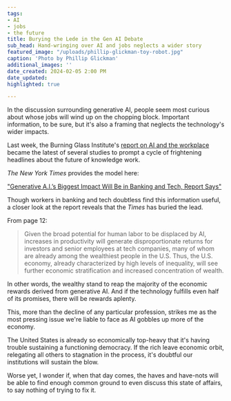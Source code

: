 ```yaml
---
tags:
- AI
- jobs
- the future
title: Burying the Lede in the Gen AI Debate
sub_head: Hand-wringing over AI and jobs neglects a wider story
featured_image: "/uploads/phillip-glickman-toy-robot.jpg"
caption: 'Photo by Phillip Glickman'
additional_images: ''
date_created: 2024-02-05 2:00 PM
date_updated: 
highlighted: true

---
```

In the discussion surrounding generative AI, people seem most curious about whose jobs will wind up on the chopping block. Important information, to be sure, but it's also a framing that neglects the technology's wider impacts.

Last week, the Burning Glass Institute's [report on AI and the workplace](https://www.burningglassinstitute.org/research/generative-artificial-intelligence-and-the-workforce) became the latest of several studies to prompt a cycle of frightening headlines about the future of knowledge work.

_The New York Times_ provides the model here:

["Generative A.I.’s Biggest Impact Will Be in Banking and Tech, Report Says"](https://www.nytimes.com/2024/02/01/business/ai-impact-jobs.html)

Though workers in banking and tech doubtless find this information useful, a closer look at the report reveals that the _Times_ has buried the lead.

From page 12:

>Given the broad potential for human labor to be displaced by AI, increases in productivity will generate disproportionate returns for investors and senior employees at tech companies, many of whom are already among the wealthiest people in the U.S. Thus, the U.S. economy, already characterized by high levels of inequality, will see further economic stratification and increased concentration of wealth.

In other words, the wealthy stand to reap the majority of the economic rewards derived from generative AI. And if the technology fulfills even half of its promises, there will be rewards aplenty.

This, more than the decline of any particular profession, strikes me as the most pressing issue we're liable to face as AI gobbles up more of the economy.

The United States is already so economically top-heavy that it's having trouble sustaining a functioning democracy. If the rich leave economic orbit, relegating all others to stagnation in the process, it's doubtful our institutions will sustain the blow.

Worse yet, I wonder if, when that day comes, the haves and have-nots will be able to find enough common ground to even discuss this state of affairs, to say nothing of trying to fix it.
